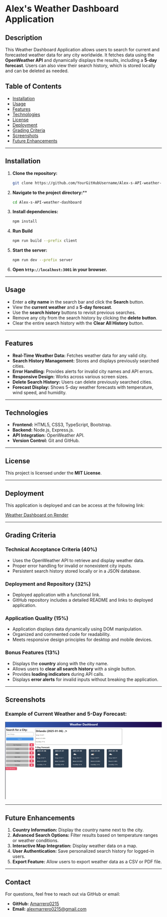# Alex's Weather Dashboard Application

## **Description**
This Weather Dashboard Application allows users to search for current and forecasted weather data for any city worldwide. It fetches data using the **OpenWeather API** and dynamically displays the results, including a **5-day forecast**. Users can also view their search history, which is stored locally and can be deleted as needed.

## **Table of Contents**
- [Installation](#installation)
- [Usage](#usage)
- [Features](#features)
- [Technologies](#technologies)
- [License](#license)
- [Deployment](#deployment)
- [Grading Criteria](#grading-criteria)
- [Screenshots](#screenshots)
- [Future Enhancements](#future-enhancements)

---

## **Installation**
1. **Clone the repository:**
    ```Bash
    git clone https://github.com/YourGitHubUsername/Alex-s-API-weather-dashboard.git
2. **Navigate to the project directory:****
    ```Bash
    cd Alex-s-API-weather-dashboard
3. **Install dependencies:**
    ```Bash
    npm install
4. **Run Build**
    ```Bash
    npm run build --prefix client
5. **Start the server:**
    ```Bash
    npm run dev --prefix server
6. **Open `http://localhost:3001` in your browser.**

---

## **Usage**
- Enter a **city name** in the search bar and click the **Search** button.
- View the **current weather** and a **5-day forecast**.
- Use the **search history** buttons to revisit previous searches.
- Remove any city from the search history by clicking the **delete button**.
- Clear the entire search history with the **Clear All History** button.
---

## **Features**
- **Real-Time Weather Data:** Fetches weather data for any valid city.
- **Search History Management:** Stores and displays previously searched cities.
- **Error Handling:** Provides alerts for invalid city names and API errors.
- **Responsive Design:** Works across various screen sizes.
- **Delete Search History:** Users can delete previously searched cities.
- **Forecast Display:** Shows 5-day weather forecasts with temperature, wind speed, and humidity.

---

## **Technologies**
- **Frontend:** HTML5, CSS3, TypeScript, Bootstrap.
- **Backend:** Node.js, Express.js.
- **API Integration:** OpenWeather API.
- **Version Control:** Git and GitHub.

---

## **License**
This project is licensed under the **MIT License**.

---

## **Deployment**
This application is deployed and can be access at the following link:

[Weather Dashboard on Render](https://alex-s-api-weather-dashboard.onrender.com/)

---

## **Grading Criteria**
### **Technical Acceptance Criteria (40%)**
- Uses the OpenWeather API to retrieve and display weather data.
- Proper error handling for invalid or nonexistent city inputs.
- Persistent search history stored locally or in a JSON database.

### **Deployment and Repository (32%)**
- Deployed application with a functional link.
- GitHub repository includes a detailed README and links to deployed application.

### **Application Quality (15%)**
- Application displays data dynamically using DOM manipulation.
- Organized and commented code for readability.
- Meets responsive design principles for desktop and mobile devices.

### **Bonus Features (13%)**
- Displays the **country** along with the city name.
- Allows users to **clear all search history** with a single button.
- Provides **loading indicators** during API calls.
- Displays **error alerts** for invalid inputs without breaking the application.

---

## **Screenshots**

### Example of Current Weather and 5-Day Forecast:
![Weather Dashboard](./assets/ReadMeRender.png)

---

## **Future Enhancements**
1. **Country Information:** Display the country name next to the city.
2. **Advanced Search Options:** Filter results based on temperature ranges or weather conditions.
3. **Interactive Map Integration:** Display weather data on a map.
4. **User Authentication:** Save personalized search history for logged-in users.
5. **Export Feature:** Allow users to export weather data as a CSV or PDF file.

---

## **Contact**
For questions, feel free to reach out via GitHub or email:
- **GitHub:** [Amarrero0215](https://github.com/Amarrero0215)
- **Email:** alexmarrero0215@gmail.com
